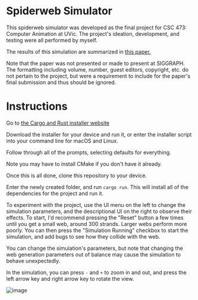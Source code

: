 # Spiderweb Simulator

This spiderweb simulator was developed as the final project for CSC 473: Computer Animation at UVic. The project's ideation, development, and testing were all performed by myself.

The results of this simulation are summarized in [this paper.](https://github.com/christianbookout/spiderweb-sim/files/15238983/SpiderwebSimFinalPaper.pdf) 

Note that the paper was not presented or made to present at SIGGRAPH. The formatting including volume, number, guest editors, copyright, etc. do not pertain to the project, but were a requirement to include for the paper's final submission and thus should be ignored. 

# Instructions

Go to [the Cargo and Rust installer website](https://doc.rust-lang.org/cargo/getting-started/installation.html)

Download the installer for your device and run it, or enter the installer script into your command line for macOS and Linux.

Follow through all of the prompts, selecting defaults for everything.

Note you may have to install CMake if you don't have it already. 

Once this is all done, clone this repository to your device.

Enter the newly created folder, and run `cargo run`. This will install all of the dependencies for the project and run it. 

To experiment with the project, use the UI menu on the left to change the simulation parameters, and the descriptional UI on the right to observe their effects. To start, I'd recommend pressing the "Reset" button a few times until you get a small web, around 300 strands. Larger webs perform more poorly. You can then press the "Simulation Running" checkbox to start the simulation, and add bugs to see how they collide with the web.

You can change the simulation's parameters, but note that changing the web generation parameters out of balance may cause the simulation to behave unexpectedly. 

In the simulation, you can press `-` and `+` to zoom in and out, and press the left arrow key and right arrow key to rotate the view.

![image](https://github.com/christianbookout/spiderweb-sim/assets/23156778/58393e4f-6ef0-4a4e-9332-6972ae79077b)
